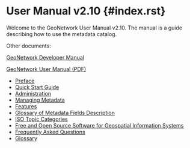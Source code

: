 # User Manual v2.10 {#index.rst}

Welcome to the GeoNetwork User Manual v2.10. The manual is a guide describing how to use the metadata catalog.

Other documents:

[GeoNetwork Developer Manual](../developer/index.html)

[GeoNetwork User Manual (PDF)](https://geonetwork-opensource.org/manuals/2.10.4/eng/users/GeoNetworkUserManual.pdf)

-   [Preface](preface.md)
-   [Quick Start Guide](quickstartguide/index.md)
-   [Administration](admin/index.md)
-   [Managing Metadata](managing_metadata/index.md)
-   [Features](features/index.md)
-   [Glossary of Metadata Fields Description](appendix/glossary_of_metadata/index.md)
-   [ISO Topic Categories](appendix/iso_topic_categories/index.md)
-   [Free and Open Source Software for Geospatial Information Systems](appendix/foss4g/index.md)
-   [Frequently Asked Questions](faq.md)
-   [Glossary](glossary.md)
